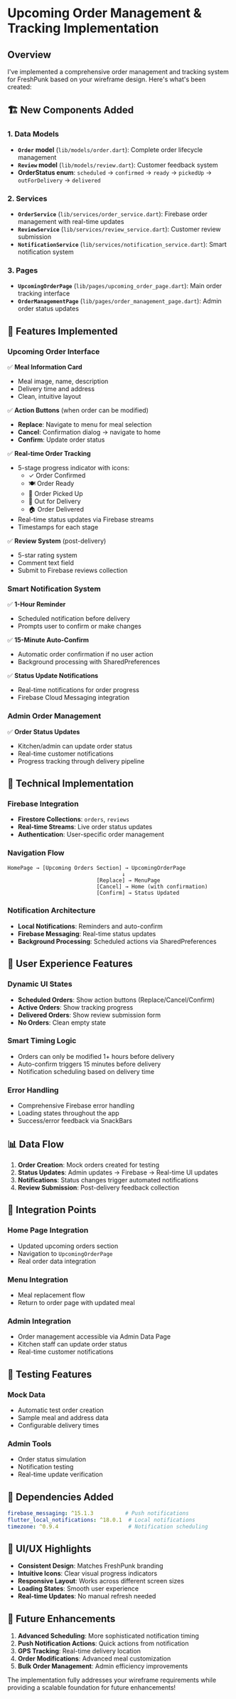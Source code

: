 # Upcoming Order Management & Tracking Implementation

## Overview
I've implemented a comprehensive order management and tracking system for FreshPunk based on your wireframe design. Here's what's been created:

## 🏗️ New Components Added

### 1. **Data Models**
- **`Order` model** (`lib/models/order.dart`): Complete order lifecycle management
- **`Review` model** (`lib/models/review.dart`): Customer feedback system
- **OrderStatus enum**: `scheduled` → `confirmed` → `ready` → `pickedUp` → `outForDelivery` → `delivered`

### 2. **Services**
- **`OrderService`** (`lib/services/order_service.dart`): Firebase order management with real-time updates
- **`ReviewService`** (`lib/services/review_service.dart`): Customer review submission
- **`NotificationService`** (`lib/services/notification_service.dart`): Smart notification system

### 3. **Pages**
- **`UpcomingOrderPage`** (`lib/pages/upcoming_order_page.dart`): Main order tracking interface
- **`OrderManagementPage`** (`lib/pages/order_management_page.dart`): Admin order status updates

## 📱 Features Implemented

### **Upcoming Order Interface**
✅ **Meal Information Card**
- Meal image, name, description
- Delivery time and address
- Clean, intuitive layout

✅ **Action Buttons** (when order can be modified)
- **Replace**: Navigate to menu for meal selection
- **Cancel**: Confirmation dialog → navigate to home
- **Confirm**: Update order status

✅ **Real-time Order Tracking**
- 5-stage progress indicator with icons:
  - ✓ Order Confirmed
  - 🍽️ Order Ready  
  - 👤 Order Picked Up
  - 🚗 Out for Delivery
  - 🏠 Order Delivered
- Real-time status updates via Firebase streams
- Timestamps for each stage

✅ **Review System** (post-delivery)
- 5-star rating system
- Comment text field
- Submit to Firebase reviews collection

### **Smart Notification System**
✅ **1-Hour Reminder**
- Scheduled notification before delivery
- Prompts user to confirm or make changes

✅ **15-Minute Auto-Confirm**
- Automatic order confirmation if no user action
- Background processing with SharedPreferences

✅ **Status Update Notifications**
- Real-time notifications for order progress
- Firebase Cloud Messaging integration

### **Admin Order Management**
✅ **Order Status Updates**
- Kitchen/admin can update order status
- Real-time customer notifications
- Progress tracking through delivery pipeline

## 🔧 Technical Implementation

### **Firebase Integration**
- **Firestore Collections**: `orders`, `reviews`
- **Real-time Streams**: Live order status updates
- **Authentication**: User-specific order management

### **Navigation Flow**
```
HomePage → [Upcoming Orders Section] → UpcomingOrderPage
                                    ↓
                            [Replace] → MenuPage
                            [Cancel] → Home (with confirmation)
                            [Confirm] → Status Updated
```

### **Notification Architecture**
- **Local Notifications**: Reminders and auto-confirm
- **Firebase Messaging**: Real-time status updates
- **Background Processing**: Scheduled actions via SharedPreferences

## 🎯 User Experience Features

### **Dynamic UI States**
- **Scheduled Orders**: Show action buttons (Replace/Cancel/Confirm)
- **Active Orders**: Show tracking progress
- **Delivered Orders**: Show review submission form
- **No Orders**: Clean empty state

### **Smart Timing Logic**
- Orders can only be modified 1+ hours before delivery
- Auto-confirm triggers 15 minutes before delivery
- Notification scheduling based on delivery time

### **Error Handling**
- Comprehensive Firebase error handling
- Loading states throughout the app
- Success/error feedback via SnackBars

## 📊 Data Flow

1. **Order Creation**: Mock orders created for testing
2. **Status Updates**: Admin updates → Firebase → Real-time UI updates
3. **Notifications**: Status changes trigger automated notifications
4. **Review Submission**: Post-delivery feedback collection

## 🔄 Integration Points

### **Home Page Integration**
- Updated upcoming orders section
- Navigation to `UpcomingOrderPage`
- Real order data integration

### **Menu Integration**
- Meal replacement flow
- Return to order page with updated meal

### **Admin Integration**
- Order management accessible via Admin Data Page
- Kitchen staff can update order status
- Real-time customer notifications

## 🚀 Testing Features

### **Mock Data**
- Automatic test order creation
- Sample meal and address data
- Configurable delivery times

### **Admin Tools**
- Order status simulation
- Notification testing
- Real-time update verification

## 📱 Dependencies Added
```yaml
firebase_messaging: ^15.1.3          # Push notifications
flutter_local_notifications: ^18.0.1  # Local notifications
timezone: ^0.9.4                      # Notification scheduling
```

## 🎨 UI/UX Highlights

- **Consistent Design**: Matches FreshPunk branding
- **Intuitive Icons**: Clear visual progress indicators
- **Responsive Layout**: Works across different screen sizes
- **Loading States**: Smooth user experience
- **Real-time Updates**: No manual refresh needed

## 🔮 Future Enhancements

1. **Advanced Scheduling**: More sophisticated notification timing
2. **Push Notification Actions**: Quick actions from notification
3. **GPS Tracking**: Real-time delivery location
4. **Order Modifications**: Advanced meal customization
5. **Bulk Order Management**: Admin efficiency improvements

The implementation fully addresses your wireframe requirements while providing a scalable foundation for future enhancements!
